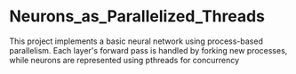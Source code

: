 # Neurons_as_Parallelized_Threads
This project implements a basic neural network using process-based parallelism. Each layer's forward pass is handled by forking new processes, while neurons are represented using pthreads for concurrency
